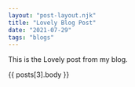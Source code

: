 ```yaml
---
layout: "post-layout.njk"
title: "Lovely Blog Post"
date: "2021-07-29"
tags: "blogs"
---
```



This is the Lovely post from  my blog.

<!-- Excerpt Start -->
{{ posts[3].body }}
<!-- Excerpt End -->